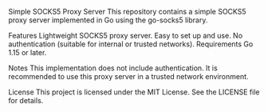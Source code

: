 Simple SOCKS5 Proxy Server
This repository contains a simple SOCKS5 proxy server implemented in Go using the go-socks5 library.

Features
Lightweight SOCKS5 proxy server.
Easy to set up and use.
No authentication (suitable for internal or trusted networks).
Requirements
Go 1.15 or later.

Notes
This implementation does not include authentication. It is recommended to use this proxy server in a trusted network environment.

License
This project is licensed under the MIT License. See the LICENSE file for details.
